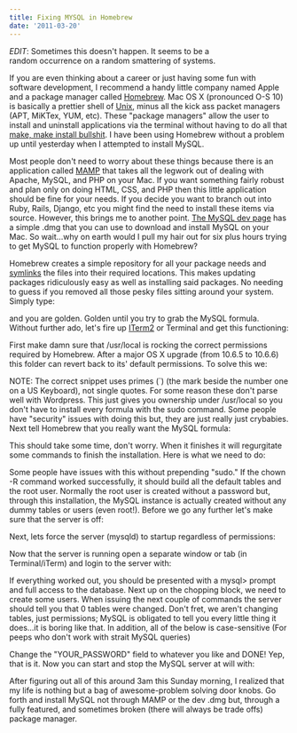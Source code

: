 ```yaml
---
title: Fixing MYSQL in Homebrew
date: '2011-03-20'
---
```


*EDIT*: Sometimes this doesn't happen. It seems to be a random occurrence on a random smattering of systems.

If you are even thinking about a career or just having some fun with software development, I recommend a handy little company named Apple and a package manager called <a href="http://mxcl.github.com/homebrew/">Homebrew</a>. Mac OS X (pronounced O-S 10) is basically a prettier shell of <a href="http://en.wikipedia.org/wiki/Unix">Unix</a>, minus all the kick ass packet managers (APT, MiKTex, YUM, etc). These "package managers" allow the user to install and uninstall applications via the terminal without having to do all that <a href="http://www.codecoffee.com/tipsforlinux/articles/27.html">make, make install bullshit</a>. I have been using Homebrew without a problem up until yesterday when I attempted to install MySQL.

Most people don't need to worry about these things because there is an application called <a href="http://www.mamp.info/en/index.html">MAMP</a> that takes all the legwork out of dealing with Apache, MySQL, and PHP on your Mac. If you want something fairly robust and plan only on doing HTML, CSS, and PHP then this little application should be fine for your needs. If you decide you want to branch out into Ruby, Rails, Django, etc you might find the need to install these items via source. However, this brings me to another point. <a href="http://dev.mysql.com/">The MySQL dev page</a> has a simple .dmg that you can use to download and install MySQL on your Mac.  So wait...why on earth would I pull my hair out for six plus hours trying to get MySQL to function properly with Homebrew?

Homebrew creates a simple repository for all your package needs and <a href="http://en.wikipedia.org/wiki/Symbolic_link">symlinks</a> the files into their required locations. This makes updating packages ridiculously easy as well as installing said packages. No needing to guess if you removed all those pesky files sitting around your system. Simply type:

<script src="https://gist.github.com/2711119.js?file=brew install"></script>

and you are golden. Golden until you try to grab the MySQL formula. Without further ado, let's fire up <a href="http://code.google.com/p/iterm2/">ITerm2</a> or Terminal and get this functioning:

First make damn sure that /usr/local is rocking the correct permissions required by Homebrew. After a major OS X upgrade (from 10.6.5 to 10.6.6) this folder can revert back to its' default permissions. To solve this we:

<script src="https://gist.github.com/2711119.js?file=chown"></script>

NOTE: The correct snippet uses primes (`) (the mark beside the number one on a US Keyboard), not single quotes. For some reason these don't parse well with Wordpress. This just gives you ownership under /usr/local so you don't have to install every formula with the sudo command. Some people have "security" issues with doing this but, they are just really just crybabies. Next tell Homebrew that you really want the MySQL formula:

<script src="https://gist.github.com/2711119.js?file=brew mysql"></script>

This should take some time, don't worry. When it finishes it will regurgitate some commands to finish the installation. Here is what we need to do:

<script src="https://gist.github.com/2711119.js?file=build mysql"></script>

Some people have issues with this without prepending "sudo." If the chown -R command worked successfully, it should build all the default tables and the root user. Normally the root user is created without a password but, through this installation, the MySQL instance is actually created without any dummy tables or users (even root!). Before we go any further let's make sure that the server is off:

<script src="https://gist.github.com/2711119.js?file=launch_ctl"></script>

Next, lets force the server (mysqld) to startup regardless of permissions:

<script src="https://gist.github.com/2711119.js?file=grant-tables"></script>

Now that the server is running open a separate window or tab (in Terminal/iTerm) and login to the server with:

<script src="https://gist.github.com/2711119.js?file=u root"></script>

If everything worked out, you should be presented with a mysql&gt; prompt and full access to the database. Next up on the chopping block, we need to create some users. When issuing the next couple of commands the server should tell you that 0 tables were changed. Don't fret, we aren't changing tables, just permissions; MySQL is obligated to tell you every little thing it does...it is boring like that. In addition, all of the below is case-sensitive (For peeps who don't work with strait MySQL queries)

<script src="https://gist.github.com/2711119.js?file=gistfile1.sql"></script>

Change the "YOUR_PASSWORD" field to whatever you like and DONE! Yep, that is it. Now you can start and stop the MySQL server at will with:

<script src="https://gist.github.com/2711119.js?file=server stop start"></script>

After figuring out all of this around 3am this Sunday morning, I realized that my life is nothing but a bag of awesome-problem solving door knobs. Go forth and install MySQL not through MAMP or the dev .dmg but, through a fully featured, and sometimes broken (there will always be trade offs) package manager.
